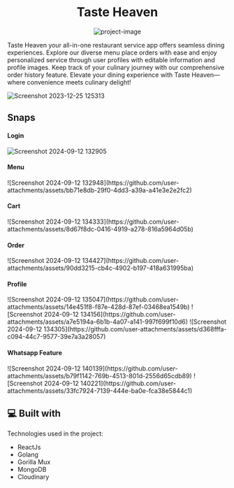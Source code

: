 <h1 align="center" id="title">Taste Heaven</h1>

<p align="center"><img src="https://socialify.git.ci/PSS2134/TasteHeaven/image?description=1&amp;descriptionEditable=A%20Restaurant%20Service%20App%20made%20by%20%40PSS2134&amp;language=1&amp;name=1&amp;owner=1&amp;theme=Dark" alt="project-image"></p>

<p id="description">Taste Heaven your all-in-one restaurant service app offers seamless dining experiences. Explore our diverse menu place orders with ease and enjoy personalized service through user profiles with editable information and profile images. Keep track of your culinary journey with our comprehensive order history feature. Elevate your dining experience with Taste Heaven—where convenience meets culinary delight!</p>

  ![Screenshot 2023-12-25 125313](https://github.com/PSS2134/TasteHeaven/assets/101321904/c6741e8f-a8ef-41da-a4e6-fb69f3948d43)

<h2>Snaps</h2>
<h4>Login</h4>

![Screenshot 2024-09-12 132905](https://github.com/user-attachments/assets/964bc9fb-9ade-483c-8bb1-f420ecfdcd9e)

<h4>Menu</h4>
![Screenshot 2024-09-12 132948](https://github.com/user-attachments/assets/bb71e8db-29f0-4dd3-a39a-a41e3e2e2fc2)
<h4>Cart</h4>
![Screenshot 2024-09-12 134333](https://github.com/user-attachments/assets/8d67f8dc-0416-4919-a278-816a5964d05b)

<h4>Order</h4>
![Screenshot 2024-09-12 134427](https://github.com/user-attachments/assets/90dd3215-cb4c-4902-b197-418a631995ba)

<h4>Profile</h4>
![Screenshot 2024-09-12 135047](https://github.com/user-attachments/assets/14e451f8-f87e-428d-87ef-03468ea1549b)
![Screenshot 2024-09-12 134156](https://github.com/user-attachments/assets/a7e5194a-6b1b-4a07-a141-997f699f10d6)
![Screenshot 2024-09-12 134305](https://github.com/user-attachments/assets/d368fffa-c094-44c7-9577-39e7a3a28057)

<h4>Whatsapp Feature</h4>  
![Screenshot 2024-09-12 140139](https://github.com/user-attachments/assets/b79f1142-769b-4513-801d-2556d65cdb89)
![Screenshot 2024-09-12 140221](https://github.com/user-attachments/assets/33fc7924-7139-444e-ba0e-fca38e5844c1)

<h2>💻 Built with</h2>

Technologies used in the project:

*   ReactJs
*   Golang
*   Gorilla Mux
*   MongoDB
*   Cloudinary
